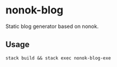 # nonok-blog

Static blog generator based on nonok.

## Usage

`stack build && stack exec nonok-blog-exe`
